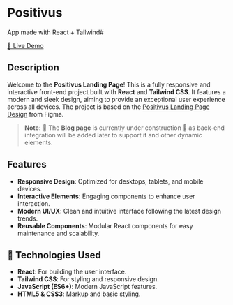# Positivus
App made with React + Tailwind#

[🔗 Live Demo](https://philipbaravi.github.io/Positivus/)

## Description

Welcome to the **Positivus Landing Page**! This is a fully responsive and interactive front-end project built with **React** and **Tailwind CSS**. It features a modern and sleek design, aiming to provide an exceptional user experience across all devices. The project is based on the [Positivus Landing Page Design](https://www.figma.com/community/file/1230604708032389430/positivus-landing-page-design) from Figma.

> **Note:** 📝 The **Blog page** is currently under construction 🚧 as back-end integration will be added later to support it and other dynamic elements.

## Features

- **Responsive Design**: Optimized for desktops, tablets, and mobile devices.
- **Interactive Elements**: Engaging components to enhance user interaction.
- **Modern UI/UX**: Clean and intuitive interface following the latest design trends.
- **Reusable Components**: Modular React components for easy maintenance and scalability.

## 🚀 Technologies Used

- **React**: For building the user interface.
- **Tailwind CSS**: For styling and responsive design.
- **JavaScript (ES6+)**: Modern JavaScript features.
- **HTML5 & CSS3**: Markup and basic styling.
